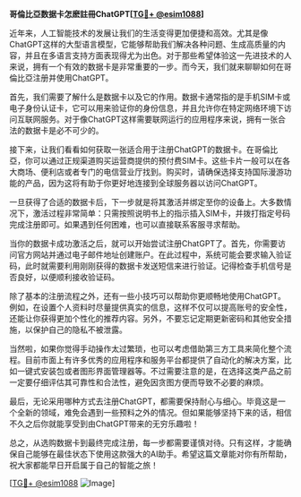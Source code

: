 **哥倫比亞数据卡怎麽註冊ChatGPT[[TG💪+ @esim1088](https://t.me/s/esim1088)]**

近年来，人工智能技术的发展让我们的生活变得更加便捷和高效。尤其是像ChatGPT这样的大型语言模型，它能够帮助我们解决各种问题、生成高质量的内容，并且在多语言支持方面表现得尤为出色。对于那些希望体验这一先进技术的人来说，拥有一个有效的数据卡是非常重要的一步。而今天，我们就来聊聊如何在哥倫比亞注册并使用ChatGPT。

首先，我们需要了解什么是数据卡以及它的作用。数据卡通常指的是手机SIM卡或电子身份认证卡，它可以用来验证你的身份信息，并且允许你在特定网络环境下访问互联网服务。对于像ChatGPT这样需要联网运行的应用程序来说，拥有一张合法的数据卡是必不可少的。

接下来，让我们看看如何获取一张适合用于注册ChatGPT的数据卡。在哥倫比亞，你可以通过正规渠道购买运营商提供的预付费SIM卡。这些卡片一般可以在各大商场、便利店或者专门的电信营业厅找到。购买时，请确保选择支持国际漫游功能的产品，因为这将有助于你更好地连接到全球服务器以访问ChatGPT。

一旦获得了合适的数据卡后，下一步就是将其激活并绑定至你的设备上。大多数情况下，激活过程非常简单：只需按照说明书上的指示插入SIM卡，并拨打指定号码完成注册即可。如果遇到任何困难，也可以直接联系客服寻求帮助。

当你的数据卡成功激活之后，就可以开始尝试注册ChatGPT了。首先，你需要访问官方网站并通过电子邮件地址创建账户。在此过程中，系统可能会要求输入验证码，此时就需要利用刚刚获得的数据卡发送短信来进行验证。记得检查手机信号是否良好，以便顺利接收验证码。

除了基本的注册流程之外，还有一些小技巧可以帮助你更顺畅地使用ChatGPT。例如，在设置个人资料时尽量提供真实的信息，这样不仅可以提高账号的安全性，还能让你获得更加个性化的推荐内容。另外，不要忘记定期更新密码和其他安全措施，以保护自己的隐私不被泄露。

当然啦，如果你觉得手动操作太过繁琐，也可以考虑借助第三方工具来简化整个流程。目前市面上有许多优秀的应用程序和服务平台都提供了自动化的解决方案，比如一键式安装包或者图形界面管理器等。不过需要注意的是，在选择这类产品之前一定要仔细评估其可靠性和合法性，避免因贪图方便而导致不必要的麻烦。

最后，无论采用哪种方式去注册ChatGPT，都需要保持耐心与细心。毕竟这是一个全新的领域，难免会遇到一些预料之外的情况。但如果能够坚持下来的话，相信不久之后你就能享受到由ChatGPT带来的无穷乐趣啦！

总之，从选购数据卡到最终完成注册，每一步都需要谨慎对待。只有这样，才能确保自己能够在最佳状态下使用这款强大的AI助手。希望这篇文章能对你有所帮助，祝大家都能早日开启属于自己的智能之旅！

[[TG💪+ @esim1088](https://t.me/s/esim1088) ![Image](https://i.postimg.cc/4NQfJmqS/Snipaste-2025-05-13-00-14-12.png)]